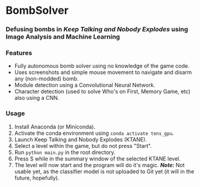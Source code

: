 # BombSolver
### Defusing bombs in *Keep Talking and Nobody Explodes* using Image Analysis and Machine Learning

### Features
- Fully autonomous bomb solver using no knowledge of the game code.
- Uses screenshots and simple mouse movement to navigate and disarm any (non-modded) bomb.
- Module detection using a Convolutional Neural Network.
- Character detection (used to solve Who's on First, Memory Game, etc) also using a CNN.

### Usage
1. Install Anaconda (or Miniconda).
2. Activate the conda environment using `conda activate tens_gpu`.
3. Launch Keep Talking and Nobody Explodes (KTANE).
4. Select a level within the game, but do not press "Start".
5. Run `python main.py` in the root directory.
6. Press S while in the summary window of the selected KTANE level.
7. The level will now start and the program will do it's magic.
**_Note:_** Not usable yet, as the classifier model is not uploaded to Git yet (it will in the future, hopefully).

